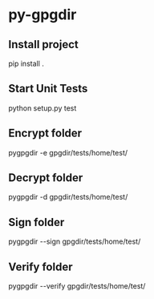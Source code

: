 # py-gpgdir

## Install project
pip install .

## Start Unit Tests
python setup.py test

## Encrypt folder
pygpgdir -e gpgdir/tests/home/test/

## Decrypt folder
pygpgdir -d gpgdir/tests/home/test/

## Sign folder
pygpgdir --sign gpgdir/tests/home/test/

## Verify folder
pygpgdir --verify gpgdir/tests/home/test/